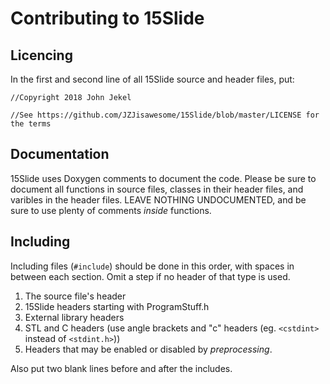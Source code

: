 # Contributing to 15Slide

## Licencing
In the first and second line of all 15Slide source and header files, put:

`//Copyright 2018 John Jekel`

`//See https://github.com/JZJisawesome/15Slide/blob/master/LICENSE for the terms`

## Documentation
15Slide uses Doxygen comments to document the code. Please be sure to document all functions in source files, classes in their header files, and varibles in the header files. LEAVE NOTHING UNDOCUMENTED, and be sure to use plenty of comments _inside_ functions.

## Including
Including files (`#include`) should be done in this order, with spaces in between each section. Omit a step if no header of that type is used.
1. The source file's header
2. 15Slide headers starting with ProgramStuff.h
3. External library headers
4. STL and C headers (use angle brackets and "c" headers (eg. `<cstdint>` instead of `<stdint.h>`))
5. Headers that may be enabled or disabled by _preprocessing_.

Also put two blank lines before and after the includes.
